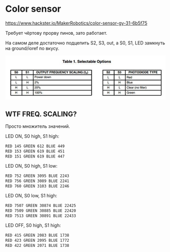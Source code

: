 
# Color sensor

https://www.hackster.io/MakerRobotics/color-sensor-gy-31-6b5f75

Требует чёртову прорву пинов, зато работает.

На самом деле достаточно подцепить S2, S3, out, а S0, S1, LED замкнуть
на ground/ioref по вкусу.

![Значения управляющих пинов](color-sensor-control.jpg)


## WTF FREQ. SCALING?

Просто множитель значений.

LED ON, S0 high, S1 high:

```
RED 145 GREEN 612 BLUE 449
RED 153 GREEN 619 BLUE 451
RED 151 GREEN 619 BLUE 447
```

LED ON, S0 high, S1 low:

```
RED 752 GREEN 3095 BLUE 2243
RED 756 GREEN 3089 BLUE 2241
RED 760 GREEN 3103 BLUE 2246
```

LED ON, S0 low, S1 high:

```
RED 7507 GREEN 30874 BLUE 22425
RED 7509 GREEN 30885 BLUE 22420
RED 7513 GREEN 30891 BLUE 22433
```

LED OFF, S0 high, S1 high:

```
RED 415 GREEN 2083 BLUE 1738
RED 423 GREEN 2095 BLUE 1772
RED 422 GREEN 2071 BLUE 1738
```

